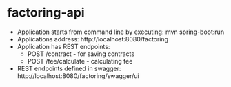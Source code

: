 # factoring-api

* Application starts from command line by executing: mvn spring-boot:run
* Applications address: http://localhost:8080/factoring
* Application has REST endpoints:
    * POST /contract - for saving contracts
    * POST /fee/calculate - calculating fee
* REST endpoints defined in swagger: http://localhost:8080/factoring/swagger/ui